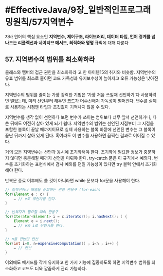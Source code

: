 # #EffectiveJava/9장_일반적인프로그래밍원칙/57지역변수

자바 언어의 핵심 요소인 **지역변수, 제어구조, 라이브러리, 데이터 타입, 언어 경계를 넘나드는 리플렉션과 네이티브 메서드, 최적화와 명명 규칙**에 대해 다룬다


## 57. 지역변수의 범위를 최소화하라

클래스와 멤버의 접근 권한을 최소화하라 고 한 아이템15의 취지와 비슷함. 지역변수의 유효 범위를 최소로 줄이면 코드 가독성과 유지보수성이 높아지고 오류 가능성은 낮아진다. 

지역변수의 범위를 줄이는 가장 강력한 기법은 ‘가장 처음 쓰일때 선언하기’다
사용하려면 멀었는데, 미리 선언부터 해두면 코드가 어수선해져 가독성이 떨어진다. 변수를 실제로 사용하는 시점엔 타입과 초깃값이 기억나지 않을 수 있다. 

지역변수를 생각 없이 선언하다 보면 변수가 쓰이는 범위보다 너무 앞서 선언하거나, 다 쓴 뒤에도 여전히 살아 있게 되기 쉽다. 지역변수의 범위는 선언된 지점부터 그 지점을 포함한 블록이 끝날 때까지이므로 실제 사용하는 블록 바깥에 선언된 변수는 그 블록이 끝난 뒤까지 살아 있게 된다. 혹여라도 이 변수를 사용하면 끔찍한 결과로 이어질 수 있다.


거의 모든 지역변수는 선언과 동시에 초기화해야 한다. 초기화에 필요한 정보가 충분하지 않다면 충분해질 때까지 선언을 미뤄야 한다. try-catch 문은 이 규칙에서 예외다. 변수를 초기화하는 표현식에서 검사 예외를 던질 가능성이 있다면 try 블럭 안에서 초기화 해야 한다.

반복문 종료 이후에도 쓸 것이 아니라면 while 문보다 for문을 사용해야 한다.

```java
// 컬렉션이나 배열을 순회하는 권장 관용구 (for-each)
for(Element e : c) {
	… // e로 무언가를 한다.
}

// 반복자가 필요할 때의 관용구
for(Iterator<Element> i = c.iterator(); i.hasNext(); ) {
	Element e = i.next();
	… // e와 i로 무언가를 한다.
}

// n을 한번만 연산
for(int i=0, n=expensiveComputation() ; i<n ; i++) {
	… // 연산
}
```

이외에도 메서드를 작게 유지하고 한 가지 기능에 집중하도록 하면 지역변수 범위를 최소화하고 코드도 더욱 깔끔하게 관리 가능하다.



